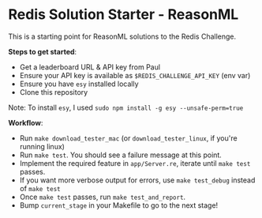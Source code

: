 # Redis Solution Starter - ReasonML

This is a starting point for ReasonML solutions to the Redis Challenge.

**Steps to get started**:

- Get a leaderboard URL & API key from Paul
- Ensure your API key is available as `$REDIS_CHALLENGE_API_KEY`
(env var)
- Ensure you have `esy` installed locally
- Clone this repository

Note: To install `esy`, I used `sudo npm install -g esy --unsafe-perm=true`

**Workflow**:

- Run `make download_tester_mac` (or `download_tester_linux`, if you're running linux)
- Run `make test`. You should see a failure message at this point.
- Implement the required feature in `app/Server.re`, iterate until `make test` passes.
- If you want more verbose output for errors, use `make test_debug` instead of `make test`
- Once `make test` passes, run `make test_and_report`.
- Bump `current_stage` in your Makefile to go to the next stage!
